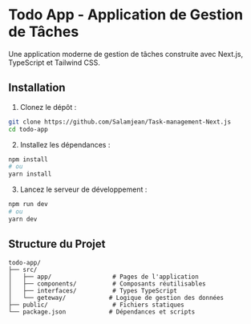 # Todo App - Application de Gestion de Tâches

Une application moderne de gestion de tâches construite avec Next.js, TypeScript et Tailwind CSS.


## Installation

1. Clonez le dépôt :
```bash
git clone https://github.com/Salamjean/Task-management-Next.js
cd todo-app
```

2. Installez les dépendances :
```bash
npm install
# ou
yarn install
```

3. Lancez le serveur de développement :
```bash
npm run dev
# ou
yarn dev
```


## Structure du Projet

```
todo-app/
├── src/
│   ├── app/                 # Pages de l'application
│   ├── components/          # Composants réutilisables
│   ├── interfaces/          # Types TypeScript
│   └── geteway/            # Logique de gestion des données
├── public/                  # Fichiers statiques
└── package.json            # Dépendances et scripts
```

